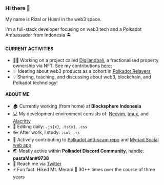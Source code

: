 ### Hi there 👋

My name is Rizal or Husni in the web3 space.

I'm a full-stack developer focusing on web3 tech and a Polkadot Ambassador from Indonesia 🏝️


#### CURRENT ACTIVITIES
- 👨‍💻 Working on a project called [Digilandbali](https://digilandbali.com/), a fractionalised property ownership via NFT. See my contributions [here](https://github.com/digilandbali/digilandbali-web);
- ✨ Ideating about web3 products as a cohort in [Polkadot Relayers](https://medium.com/polkadot-network/polkadot-relayers-2022-b641c1c5b247);
- 💡 Sharing, teaching, and discussing about web3, blockchain, and Polkadot technology!

#### ABOUT ME
- 🏠 Currently working (from home) at **Blocksphere Indonesia**
- 💻 My development environment consists of: [Neovim](https://neovim.io/), [tmux](https://github.com/tmux/tmux/wiki), and [Alacritty](https://alacritty.org/)
- 🧰 Editing daily: `.js{x}`, `.ts{x}`, `.css`
- 👓 After work, I study: `.sol`, `.rs`
- 💪 Actively contributing to [Polkadot anti-scam repo](https://github.com/polkadot-js/phishing) and [Myriad Social web app](https://github.com/myriadsocial/myriad-web)
- 🌏 Mostly active within **Polkadot Discord Community**, handle: **pastaMan#9738**
- 💬 Reach me via [Twitter](https://twitter.com/mhusnirizal)
- ⚡ Fun fact: Hiked Mt. Merapi 🌋 30++ times over the course of three years
